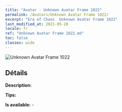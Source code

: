 ```yaml
---
title: "Avatar - Unknown Avatar Frame 1022"
permalink: /Avatars/Unknown Avatar Frame 1022/
excerpt: "Era of Chaos  Unknown Avatar Frame 1022"
last_modified_at: 2021-05-28
locale: fr
ref: "Unknown Avatar Frame 1022.md"
toc: false
classes: wide
---
```

 ![Unknown Avatar Frame 1022](/images/a/avatarFrame_22.png)

## Détails

 **Description:**  

 **Tips:**  

 **Is available:**  - 

